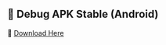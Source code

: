   ## 🔨 Debug APK Stable (Android)

 📩 [Download Here](https://drive.google.com/file/d/1Tm5eYDyOzCSy5b_PQCjYifePp5EfAy-H/view?usp=sharing)
